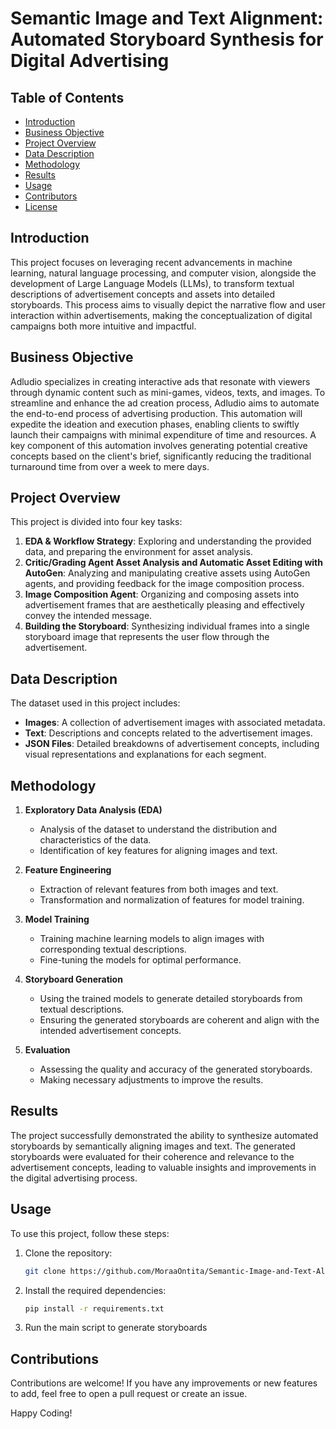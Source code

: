 # Semantic Image and Text Alignment: Automated Storyboard Synthesis for Digital Advertising

## Table of Contents
- [Introduction](#introduction)
- [Business Objective](#business-objective)
- [Project Overview](#project-overview)
- [Data Description](#data-description)
- [Methodology](#methodology)
- [Results](#results)
- [Usage](#usage)
- [Contributors](#contributors)
- [License](#license)

## Introduction
This project focuses on leveraging recent advancements in machine learning, natural language processing, and computer vision, alongside the development of Large Language Models (LLMs), to transform textual descriptions of advertisement concepts and assets into detailed storyboards. This process aims to visually depict the narrative flow and user interaction within advertisements, making the conceptualization of digital campaigns both more intuitive and impactful.

## Business Objective
Adludio specializes in creating interactive ads that resonate with viewers through dynamic content such as mini-games, videos, texts, and images. To streamline and enhance the ad creation process, Adludio aims to automate the end-to-end process of advertising production. This automation will expedite the ideation and execution phases, enabling clients to swiftly launch their campaigns with minimal expenditure of time and resources. A key component of this automation involves generating potential creative concepts based on the client's brief, significantly reducing the traditional turnaround time from over a week to mere days.

## Project Overview
This project is divided into four key tasks:
1. **EDA & Workflow Strategy**: Exploring and understanding the provided data, and preparing the environment for asset analysis.
2. **Critic/Grading Agent Asset Analysis and Automatic Asset Editing with AutoGen**: Analyzing and manipulating creative assets using AutoGen agents, and providing feedback for the image composition process.
3. **Image Composition Agent**: Organizing and composing assets into advertisement frames that are aesthetically pleasing and effectively convey the intended message.
4. **Building the Storyboard**: Synthesizing individual frames into a single storyboard image that represents the user flow through the advertisement.

## Data Description
The dataset used in this project includes:
- **Images**: A collection of advertisement images with associated metadata.
- **Text**: Descriptions and concepts related to the advertisement images.
- **JSON Files**: Detailed breakdowns of advertisement concepts, including visual representations and explanations for each segment.

## Methodology
1. **Exploratory Data Analysis (EDA)**
   - Analysis of the dataset to understand the distribution and characteristics of the data.
   - Identification of key features for aligning images and text.

2. **Feature Engineering**
   - Extraction of relevant features from both images and text.
   - Transformation and normalization of features for model training.

3. **Model Training**
   - Training machine learning models to align images with corresponding textual descriptions.
   - Fine-tuning the models for optimal performance.

4. **Storyboard Generation**
   - Using the trained models to generate detailed storyboards from textual descriptions.
   - Ensuring the generated storyboards are coherent and align with the intended advertisement concepts.

5. **Evaluation**
   - Assessing the quality and accuracy of the generated storyboards.
   - Making necessary adjustments to improve the results.

## Results
The project successfully demonstrated the ability to synthesize automated storyboards by semantically aligning images and text. The generated storyboards were evaluated for their coherence and relevance to the advertisement concepts, leading to valuable insights and improvements in the digital advertising process.

## Usage
To use this project, follow these steps:
1. Clone the repository:
   ```bash
   git clone https://github.com/MoraaOntita/Semantic-Image-and-Text-Alignment.git
   ```
2. Install the required dependencies:
   ```bash
   pip install -r requirements.txt
   ```   
3. Run the main script to generate storyboards

## Contributions
Contributions are welcome! If you have any improvements or new features to add, feel free to open a pull request or create an issue.

Happy Coding!
